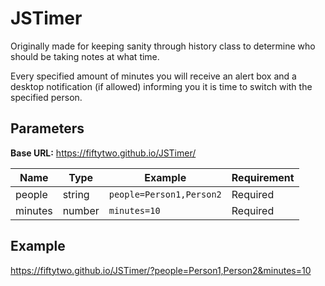 # JSTimer

Originally made for keeping sanity through history class to determine who should be taking notes at what time.

Every specified amount of minutes you will receive an alert box and a desktop notification (if allowed) informing you it is time to switch with the specified person.

## Parameters
__Base URL:__ https://fiftytwo.github.io/JSTimer/

Name   | Type   | Example                | Requirement
-------|--------|------------------------|-----------
people | string |`people=Person1,Person2`| Required
minutes| number |`minutes=10`            | Required

## Example
https://fiftytwo.github.io/JSTimer/?people=Person1,Person2&minutes=10
